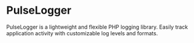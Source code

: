 # PulseLogger
PulseLogger is a lightweight and flexible PHP logging library. Easily track application activity with customizable log levels and formats.

